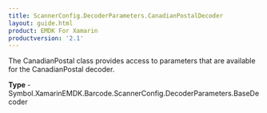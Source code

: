 ```yaml
---
title: ScannerConfig.DecoderParameters.CanadianPostalDecoder
layout: guide.html
product: EMDK For Xamarin
productversion: '2.1'
---
```

The CanadianPostal class provides access to parameters that are available for the CanadianPostal decoder.

**Type** - Symbol.XamarinEMDK.Barcode.ScannerConfig.DecoderParameters.BaseDecoder

















